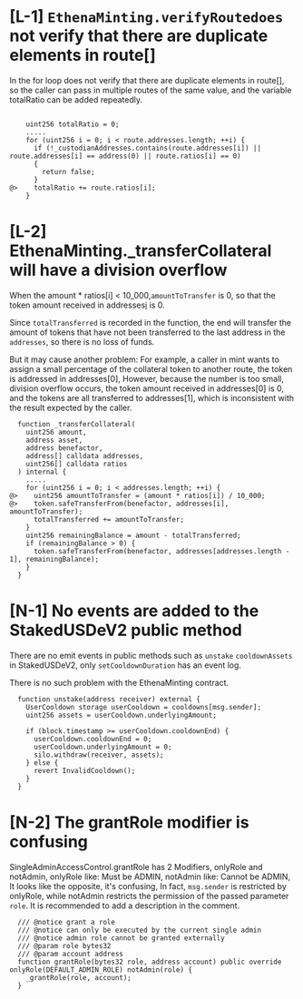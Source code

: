 
# [L-1] `EthenaMinting.verifyRoutedoes` not verify that there are duplicate elements in route[]

In the for loop does not verify that there are duplicate elements in route[], so the caller can pass in multiple routes of the same value, and the variable totalRatio can be added repeatedly.

``` solidity

    uint256 totalRatio = 0;
    .....
    for (uint256 i = 0; i < route.addresses.length; ++i) {
      if (!_custodianAddresses.contains(route.addresses[i]) || route.addresses[i] == address(0) || route.ratios[i] == 0)
      {
        return false;
      }
@>    totalRatio += route.ratios[i];
    }
```

# [L-2] EthenaMinting._transferCollateral will have a division overflow

When the amount * ratios[i] < 10_000,`amountToTransfer` is 0, so that the token amount received in addresses[i](route) is 0.

Since `totalTransferred` is recorded in the function, the end will transfer the amount of tokens that have not been transferred to the last address in the `addresses`, so there is no loss of funds.

But it may cause another problem:
For example, a caller in mint wants to assign a small percentage of the collateral token to another route, the token is addressed in addresses[0],
However, because the number is too small, division overflow occurs, the token amount received in addresses[0] is 0, and the tokens are all transferred to addresses[1], which is inconsistent with the result expected by the caller.

``` solidity
  function _transferCollateral(
    uint256 amount,
    address asset,
    address benefactor,
    address[] calldata addresses,
    uint256[] calldata ratios
  ) internal {
    .....
    for (uint256 i = 0; i < addresses.length; ++i) {
@>    uint256 amountToTransfer = (amount * ratios[i]) / 10_000;
@>    token.safeTransferFrom(benefactor, addresses[i], amountToTransfer);
      totalTransferred += amountToTransfer;
    }
    uint256 remainingBalance = amount - totalTransferred;
    if (remainingBalance > 0) {
      token.safeTransferFrom(benefactor, addresses[addresses.length - 1], remainingBalance);
    }
  }
```

# [N-1] No events are added to the StakedUSDeV2 public method

There are no emit events in public methods such as `unstake` `cooldownAssets` in StakedUSDeV2, only `setCooldownDuration` has an event log.

There is no such problem with the EthenaMinting contract.

``` solidity
  function unstake(address receiver) external {
    UserCooldown storage userCooldown = cooldowns[msg.sender];
    uint256 assets = userCooldown.underlyingAmount;

    if (block.timestamp >= userCooldown.cooldownEnd) {
      userCooldown.cooldownEnd = 0;
      userCooldown.underlyingAmount = 0;
      silo.withdraw(receiver, assets);
    } else {
      revert InvalidCooldown();
    }
  }

```

# [N-2] The grantRole modifier is confusing

SingleAdminAccessControl.grantRole has 2 Modifiers, onlyRole and notAdmin,
onlyRole like: Must be ADMIN,
notAdmin like: Cannot be ADMIN,
It looks like the opposite, it's confusing,
In fact, `msg.sender` is restricted by onlyRole, while notAdmin restricts the permission of the passed parameter `role`. It is recommended to add a description in the comment.

``` solidity
  /// @notice grant a role
  /// @notice can only be executed by the current single admin
  /// @notice admin role cannot be granted externally
  /// @param role bytes32
  /// @param account address
  function grantRole(bytes32 role, address account) public override onlyRole(DEFAULT_ADMIN_ROLE) notAdmin(role) {
    _grantRole(role, account);
  }
```